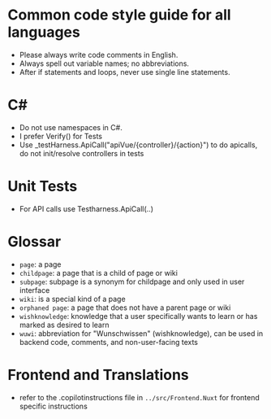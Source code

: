 # Common code style guide for all languages

- Please always write code comments in English.
- Always spell out variable names; no abbreviations.
- After if statements and loops, never use single line statements.

# C#

- Do not use namespaces in C#.
- I prefer Verify() for Tests
- Use _testHarness.ApiCall("apiVue/{controller}/{action}") to do apicalls, do not init/resolve controllers in tests

# Unit Tests

- For API calls use Testharness.ApiCall(..)
# Glossar

- `page`: a page
- `childpage`: a page that is a child of page or wiki
- `subpage`: subpage is a synonym for childpage and only used in user interface
- `wiki`: is a special kind of a page
- `orphaned page`: a page that does not have a parent page or wiki
- `wishknowledge`: knowledge that a user specifically wants to learn or has marked as desired to learn
- `wuwi`: abbreviation for "Wunschwissen" (wishknowledge), can be used in backend code, comments, and non-user-facing texts

# Frontend and Translations
- refer to the .copilotinstructions file in `../src/Frontend.Nuxt` for frontend specific instructions

